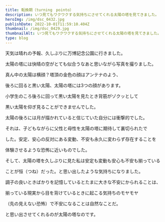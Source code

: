 ```yaml
---
title: 転換期（turning　pointo）
description: いつ見てもワクワクする気持ちにさせてくれる太陽の塔を見てきました。
heroImg: /img/dsc_0432.jpg
publishDate: 2022-10-01T11:59:10.404Z
thumbnail: /img/dsc_0429.jpg
thumbnailAlt: いつ見てもワクワクする気持ちにさせてくれる太陽の塔を見てきました。
type: blog
---
```

 天気は晴れの予報、久しぶりに万博記念公園に行きました。

太陽の塔には快晴の空がとても似合うなあと思いながら写真を撮りました。

真ん中の太陽は横顔？塔頂の金色の顔はアンテナのよう、

後ろに回ると黒い太陽、太陽の塔には3つの顔があります。

小学生のころ後ろに回って黒い太陽を見たとき背筋がゾクッとして

黒い太陽を仰ぎ見ることができませんでした。

太陽の後ろには月が描かれていると信じていた自分には衝撃的でした。

それは、子どもながらに父性と母性を太陽の塔に期待して裏切られたで

した。安定、安心の反対にある変動、不安も永久に変わらず存在することを

体験させるような恐怖に近いものでした。

そして、太陽の塔を久しぶりに見た私は安定も変動も安心も不安も揃っている

ことが恒（つね）だった。と思い出したような気持ちになりました。

調子の良いときばかりを記憶しているとたまに大きな不安にかられることは、

揃っている現実から目を背けているときに起こる気持ちのモヤモヤ

（先の見えない恐怖）で不安になることは自然なことだ。

と思い出させてくれるのが太陽の塔なのです。